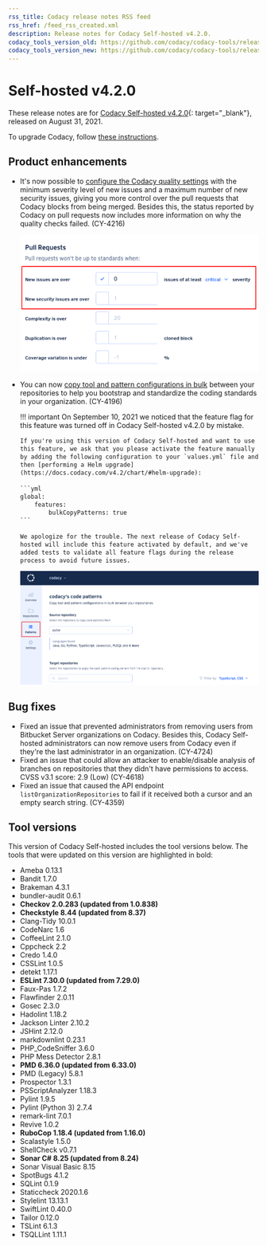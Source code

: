 ```yaml
---
rss_title: Codacy release notes RSS feed
rss_href: /feed_rss_created.xml
description: Release notes for Codacy Self-hosted v4.2.0.
codacy_tools_version_old: https://github.com/codacy/codacy-tools/releases/tag/3.2.1
codacy_tools_version_new: https://github.com/codacy/codacy-tools/releases/tag/3.6.0
---
```


# Self-hosted v4.2.0

These release notes are for [Codacy Self-hosted v4.2.0](https://github.com/codacy/chart/releases/tag/4.2.0){: target="_blank"}, released on August 31, 2021.

To upgrade Codacy, follow [these instructions](../../chart/maintenance/upgrade.md).

## Product enhancements

-   It's now possible to [configure the Codacy quality settings](https://docs.codacy.com/v4.2/repositories-configure/adjusting-quality-settings/) with the minimum severity level of new issues and a maximum number of new security issues, giving you more control over the pull requests that Codacy blocks from being merged. Besides this, the status reported by Codacy on pull requests now includes more information on why the quality checks failed. (CY-4216)

    ![Improved flexibility of quality settings](../images/cy-4216.png)

-   You can now [copy tool and pattern configurations in bulk](https://docs.codacy.com/v4.2/organizations/copying-code-patterns-between-repositories/) between your repositories to help you bootstrap and standardize the coding standards in your organization. (CY-4196)

    !!! important
        On September 10, 2021 we noticed that the feature flag for this feature was turned off in Codacy Self-hosted v4.2.0 by mistake.

        If you're using this version of Codacy Self-hosted and want to use this feature, we ask that you please activate the feature manually by adding the following configuration to your `values.yml` file and then [performing a Helm upgrade](https://docs.codacy.com/v4.2/chart/#helm-upgrade):

        ```yml
        global:
            features:
                bulkCopyPatterns: true
        ```

        We apologize for the trouble. The next release of Codacy Self-hosted will include this feature activated by default, and we've added tests to validate all feature flags during the release process to avoid future issues.

    ![Copying code patterns in bulk across repositories](../images/cy-4196.png)

## Bug fixes

-   Fixed an issue that prevented administrators from removing users from Bitbucket Server organizations on Codacy. Besides this, Codacy Self-hosted administrators can now remove users from Codacy even if they're the last administrator in an organization. (CY-4724)
-   Fixed an issue that could allow an attacker to enable/disable analysis of branches on repositories that they didn't have permissions to access. CVSS v3.1 score: 2.9 (Low) (CY-4618)
-   Fixed an issue that caused the API endpoint `listOrganizationRepositories` to fail if it received both a cursor and an empty search string. (CY-4359)

## Tool versions

This version of Codacy Self-hosted includes the tool versions below. The tools that were updated on this version are highlighted in bold:

-   Ameba 0.13.1
-   Bandit 1.7.0
-   Brakeman 4.3.1
-   bundler-audit 0.6.1
-   **Checkov 2.0.283 (updated from 1.0.838)**
-   **Checkstyle 8.44 (updated from 8.37)**
-   Clang-Tidy 10.0.1
-   CodeNarc 1.6
-   CoffeeLint 2.1.0
-   Cppcheck 2.2
-   Credo 1.4.0
-   CSSLint 1.0.5
-   detekt 1.17.1
-   **ESLint 7.30.0 (updated from 7.29.0)**
-   Faux-Pas 1.7.2
-   Flawfinder 2.0.11
-   Gosec 2.3.0
-   Hadolint 1.18.2
-   Jackson Linter 2.10.2
-   JSHint 2.12.0
-   markdownlint 0.23.1
-   PHP_CodeSniffer 3.6.0
-   PHP Mess Detector 2.8.1
-   **PMD 6.36.0 (updated from 6.33.0)**
-   PMD (Legacy) 5.8.1
-   Prospector 1.3.1
-   PSScriptAnalyzer 1.18.3
-   Pylint 1.9.5
-   Pylint (Python 3) 2.7.4
-   remark-lint 7.0.1
-   Revive 1.0.2
-   **RuboCop 1.18.4 (updated from 1.16.0)**
-   Scalastyle 1.5.0
-   ShellCheck v0.7.1
-   **Sonar C# 8.25 (updated from 8.24)**
-   Sonar Visual Basic 8.15
-   SpotBugs 4.1.2
-   SQLint 0.1.9
-   Staticcheck 2020.1.6
-   Stylelint 13.13.1
-   SwiftLint 0.40.0
-   Tailor 0.12.0
-   TSLint 6.1.3
-   TSQLLint 1.11.1
